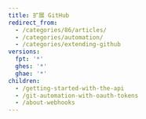 ```yaml
---
title: 扩展 GitHub
redirect_from:
  - /categories/86/articles/
  - /categories/automation/
  - /categories/extending-github
versions:
  fpt: '*'
  ghes: '*'
  ghae: '*'
children:
  - /getting-started-with-the-api
  - /git-automation-with-oauth-tokens
  - /about-webhooks
---
```


